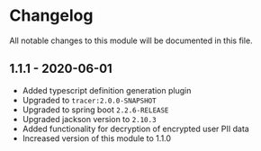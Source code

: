 

# Changelog
All notable changes to this module will be documented in this file.

## 1.1.1 - 2020-06-01
- Added typescript definition generation plugin
- Upgraded to `tracer:2.0.0-SNAPSHOT`
- Upgraded to spring boot `2.2.6-RELEASE`
- Upgraded jackson version to `2.10.3`
- Added functionality for decryption of encrypted user PII data
- Increased version of this module to 1.1.0